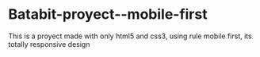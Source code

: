# Batabit-proyect--mobile-first
This is a proyect made with only html5 and css3, using rule mobile first, its totally responsive design
